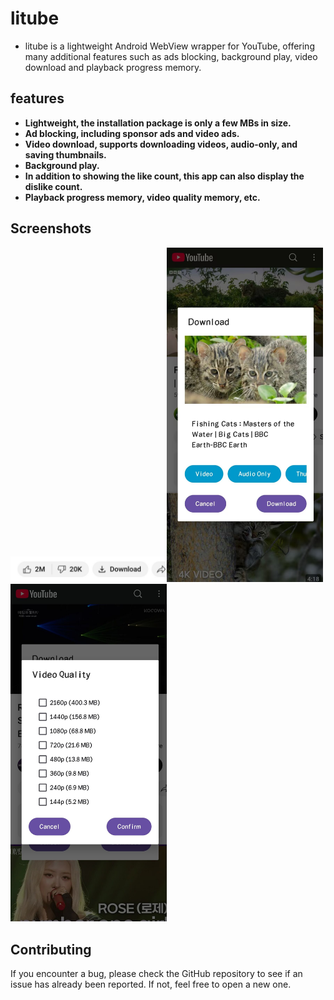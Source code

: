 litube
============

* litube is a lightweight Android WebView wrapper for YouTube, offering many additional features such as ads blocking, background play, video download and playback progress memory.

## features

* **Lightweight, the installation package is only a few MBs in size.**
* **Ad blocking, including sponsor ads and video ads.**
* **Video download, supports downloading videos, audio-only, and saving thumbnails.**
* **Background play.**
* **In addition to showing the like count, this app can also display the dislike count.**
* **Playback progress memory, video quality memory, etc.**

## Screenshots

<img title="" src="https://github.com/HydeYYHH/litube/blob/master/fastlane/metadata/android/en-US/images/screenshot1.jpg" alt="" width="250"><img title="" src="https://github.com/HydeYYHH/litube/blob/master/fastlane/metadata/android/en-US/images/screenshot2.jpg" alt="" width="250"><img title="" src="https://github.com/HydeYYHH/litube/blob/master/fastlane/metadata/android/en-US/images/screenshot3.jpg" alt="" width="250">







## Contributing

If you encounter a bug, please check the GitHub repository to see if an issue has already been reported. If not, feel free to open a new one.


